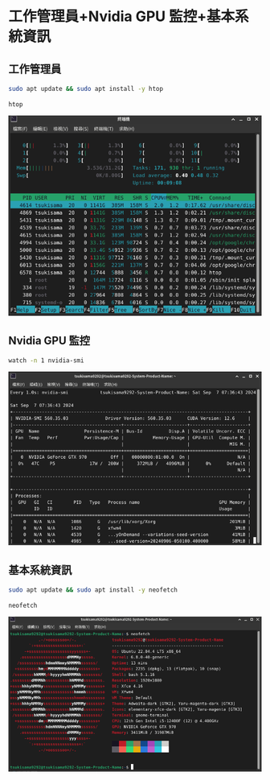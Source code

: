 # 工作管理員+Nvidia GPU 監控+基本系統資訊
## 工作管理員
```bash
sudo apt update && sudo apt install -y htop
```
```bash
htop
```
![htop顯示](/assets/htop.png)
## Nvidia GPU 監控
```bash
watch -n 1 nvidia-smi
```
![nvidia-smi顯示](/assets/nvidia-smi.png)
## 基本系統資訊
```bash
sudo apt update && sudo apt install -y neofetch
```
```bash
neofetch
```
![neofetch顯示](/assets/neofetch.png)
